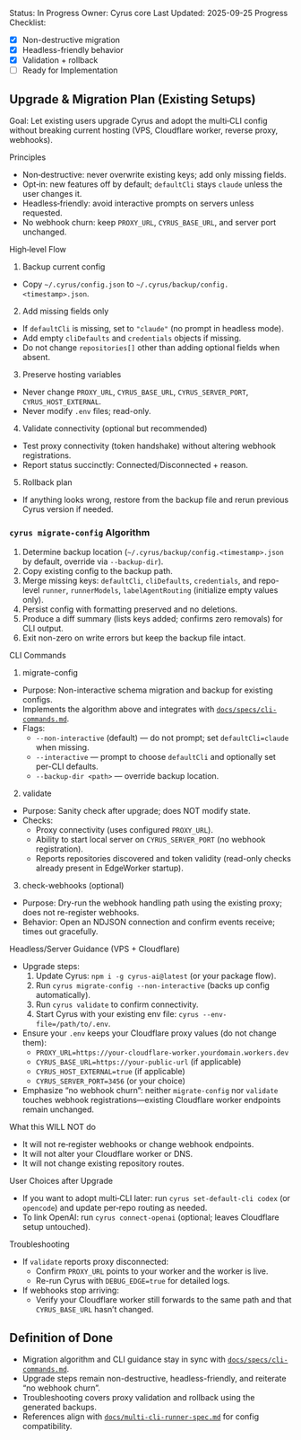 Status: In Progress
Owner: Cyrus core
Last Updated: 2025-09-25
Progress Checklist:
- [x] Non-destructive migration
- [x] Headless-friendly behavior
- [x] Validation + rollback
- [ ] Ready for Implementation

## Upgrade & Migration Plan (Existing Setups)

Goal: Let existing users upgrade Cyrus and adopt the multi‑CLI config without breaking current hosting (VPS, Cloudflare worker, reverse proxy, webhooks).

Principles
- Non‑destructive: never overwrite existing keys; add only missing fields.
- Opt‑in: new features off by default; `defaultCli` stays `claude` unless the user changes it.
- Headless‑friendly: avoid interactive prompts on servers unless requested.
- No webhook churn: keep `PROXY_URL`, `CYRUS_BASE_URL`, and server port unchanged.

High‑level Flow
1) Backup current config
- Copy `~/.cyrus/config.json` to `~/.cyrus/backup/config.<timestamp>.json`.

2) Add missing fields only
- If `defaultCli` is missing, set to `"claude"` (no prompt in headless mode).
- Add empty `cliDefaults` and `credentials` objects if missing.
- Do not change `repositories[]` other than adding optional fields when absent.

3) Preserve hosting variables
- Never change `PROXY_URL`, `CYRUS_BASE_URL`, `CYRUS_SERVER_PORT`, `CYRUS_HOST_EXTERNAL`.
- Never modify `.env` files; read-only.

4) Validate connectivity (optional but recommended)
- Test proxy connectivity (token handshake) without altering webhook registrations.
- Report status succinctly: Connected/Disconnected + reason.

5) Rollback plan
- If anything looks wrong, restore from the backup file and rerun previous Cyrus version if needed.

### `cyrus migrate-config` Algorithm
1. Determine backup location (`~/.cyrus/backup/config.<timestamp>.json` by default, override via `--backup-dir`).
2. Copy existing config to the backup path.
3. Merge missing keys: `defaultCli`, `cliDefaults`, `credentials`, and repo-level `runner`, `runnerModels`, `labelAgentRouting` (initialize empty values only).
4. Persist config with formatting preserved and no deletions.
5. Produce a diff summary (lists keys added; confirms zero removals) for CLI output.
6. Exit non-zero on write errors but keep the backup file intact.

CLI Commands

1) migrate-config
- Purpose: Non-interactive schema migration and backup for existing configs.
- Implements the algorithm above and integrates with [`docs/specs/cli-commands.md`](cli-commands.md).
- Flags:
  - `--non-interactive` (default) — do not prompt; set `defaultCli=claude` when missing.
  - `--interactive` — prompt to choose `defaultCli` and optionally set per-CLI defaults.
  - `--backup-dir <path>` — override backup location.

2) validate
- Purpose: Sanity check after upgrade; does NOT modify state.
- Checks:
  - Proxy connectivity (uses configured `PROXY_URL`).
  - Ability to start local server on `CYRUS_SERVER_PORT` (no webhook registration).
  - Reports repositories discovered and token validity (read-only checks already present in EdgeWorker startup).

3) check-webhooks (optional)
- Purpose: Dry-run the webhook handling path using the existing proxy; does not re-register webhooks.
- Behavior: Open an NDJSON connection and confirm events receive; times out gracefully.

Headless/Server Guidance (VPS + Cloudflare)
- Upgrade steps:
  1. Update Cyrus: `npm i -g cyrus-ai@latest` (or your package flow).
  2. Run `cyrus migrate-config --non-interactive` (backs up config automatically).
  3. Run `cyrus validate` to confirm connectivity.
  4. Start Cyrus with your existing env file: `cyrus --env-file=/path/to/.env`.
- Ensure your `.env` keeps your Cloudflare proxy values (do not change them):
  - `PROXY_URL=https://your-cloudflare-worker.yourdomain.workers.dev`
  - `CYRUS_BASE_URL=https://your-public-url` (if applicable)
  - `CYRUS_HOST_EXTERNAL=true` (if applicable)
  - `CYRUS_SERVER_PORT=3456` (or your choice)
- Emphasize “no webhook churn”: neither `migrate-config` nor `validate` touches webhook registrations—existing Cloudflare worker endpoints remain unchanged.

What this WILL NOT do
- It will not re‑register webhooks or change webhook endpoints.
- It will not alter your Cloudflare worker or DNS.
- It will not change existing repository routes.

User Choices after Upgrade
- If you want to adopt multi‑CLI later: run `cyrus set-default-cli codex` (or `opencode`) and update per‑repo routing as needed.
- To link OpenAI: run `cyrus connect-openai` (optional; leaves Cloudflare setup untouched).

Troubleshooting
- If `validate` reports proxy disconnected:
  - Confirm `PROXY_URL` points to your worker and the worker is live.
  - Re-run Cyrus with `DEBUG_EDGE=true` for detailed logs.
- If webhooks stop arriving:
  - Verify your Cloudflare worker still forwards to the same path and that `CYRUS_BASE_URL` hasn’t changed.

## Definition of Done

- Migration algorithm and CLI guidance stay in sync with [`docs/specs/cli-commands.md`](cli-commands.md).
- Upgrade steps remain non-destructive, headless-friendly, and reiterate “no webhook churn”.
- Troubleshooting covers proxy validation and rollback using the generated backups.
- References align with [`docs/multi-cli-runner-spec.md`](../multi-cli-runner-spec.md) for config compatibility.
